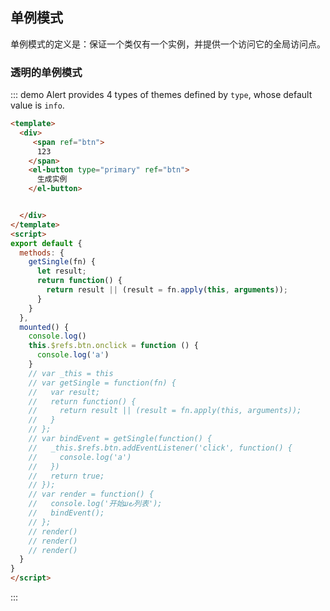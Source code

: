 ## 单例模式

单例模式的定义是：保证一个类仅有一个实例，并提供一个访问它的全局访问点。

### 透明的单例模式

::: demo Alert provides 4 types of themes defined by `type`, whose default value is `info`.

```html
<template>
  <div>
     <span ref="btn">
      123
    </span>
    <el-button type="primary" ref="btn">
      生成实例
    </el-button>


  </div>
</template>
<script>
export default {
  methods: {
    getSingle(fn) {
      let result;
      return function() {
        return result || (result = fn.apply(this, arguments));
      }
    }
  },
  mounted() {
    console.log()
    this.$refs.btn.onclick = function () {
      console.log('a')
    }
    // var _this = this
    // var getSingle = function(fn) {
    //   var result;
    //   return function() {
    //     return result || (result = fn.apply(this, arguments));
    //   }
    // };
    // var bindEvent = getSingle(function() {
    //   _this.$refs.btn.addEventListener('click', function() {
    //     console.log('a')
    //   })
    //   return true;
    // });
    // var render = function() {
    //   console.log('开始ມ౿列表');
    //   bindEvent();
    // };
    // render()
    // render()
    // render()
  }
}
</script>
```

:::

<style>
.demo-box .el-alert {
  margin: 20px 0 0;
}

.demo-box .el-alert:first-child {
  margin: 0;
  color: #000;
}
</style>
